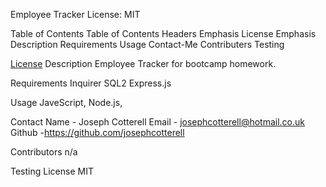 Employee Tracker
License: MIT

Table of Contents
Table of Contents
Headers
Emphasis License
Emphasis Description Requirements Usage Contact-Me Contributers Testing

[License](#license)
Description
Employee Tracker for bootcamp homework.

Requirements
Inquirer
SQL2
Express.js

Usage
JaveScript, Node.js,

Contact
Name - Joseph Cotterell Email - josephcotterell@hotmail.co.uk Github -https://github.com/josephcotterell

Contributors
n/a

Testing
License
MIT
